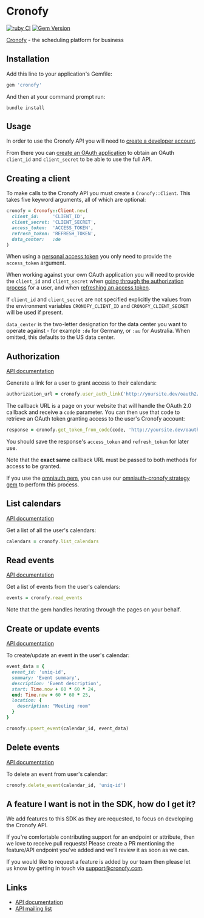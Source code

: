 # Cronofy

[![ruby CI](https://github.com/cronofy/cronofy-ruby/actions/workflows/ci.yml/badge.svg)](https://github.com/cronofy/cronofy-ruby/actions/workflows/ci.yml)
[![Gem Version](https://badge.fury.io/rb/cronofy.svg)](http://badge.fury.io/rb/cronofy)

[Cronofy](https://www.cronofy.com) - the scheduling platform for business

## Installation

Add this line to your application's Gemfile:

```ruby
gem 'cronofy'
```

And then at your command prompt run:

```
bundle install
```

## Usage

In order to use the Cronofy API you will need to [create a developer account](https://app.cronofy.com/sign_up/new).

From there you can [create an OAuth application](https://app.cronofy.com/oauth/applications/new)
to obtain an OAuth `client_id` and `client_secret` to be able to use the full API.

## Creating a client

To make calls to the Cronofy API you must create a `Cronofy::Client`. This takes
five keyword arguments, all of which are optional:

```ruby
cronofy = Cronofy::Client.new(
  client_id:     'CLIENT_ID',
  client_secret: 'CLIENT_SECRET',
  access_token:  'ACCESS_TOKEN',
  refresh_token: 'REFRESH_TOKEN',
  data_center:   :de
)
```

When using a [personal access token](https://app.cronofy.com/oauth/applications/5447ae289bd94726da00000f/tokens)
you only need to provide the `access_token` argument.

When working against your own OAuth application you will need to provide the
`client_id` and `client_secret` when [going through the authorization process](https://www.cronofy.com/developers/api/#authorization)
for a user, and when [refreshing an access token](https://www.cronofy.com/developers/api/#token-refresh).

If `client_id` and `client_secret` are not specified explicitly the values from
the environment variables `CRONOFY_CLIENT_ID` and `CRONOFY_CLIENT_SECRET` will
be used if present.

`data_center` is the two-letter designation for the data center you want to operate against - for example `:de` for Germany, or `:au` for Australia. When omitted, this defaults to the US data center.

## Authorization

[API documentation](https://www.cronofy.com/developers/api/#authorization)

Generate a link for a user to grant access to their calendars:

```ruby
authorization_url = cronofy.user_auth_link('http://yoursite.dev/oauth2/callback')
```

The callback URL is a page on your website that will handle the OAuth 2.0
callback and receive a `code` parameter. You can then use that code to retrieve
an OAuth token granting access to the user's Cronofy account:

```ruby
response = cronofy.get_token_from_code(code, 'http://yoursite.dev/oauth2/callback')
```

You should save the response's `access_token` and `refresh_token` for later use.

Note that the **exact same** callback URL must be passed to both methods for
access to be granted.

If you use the [omniauth gem](https://rubygems.org/gems/omniauth), you can use
our [omniauth-cronofy strategy gem](https://rubygems.org/gems/omniauth-cronofy)
to perform this process.

## List calendars

[API documentation](https://www.cronofy.com/developers/api/#calendars)

Get a list of all the user's calendars:

```ruby
calendars = cronofy.list_calendars
```

## Read events

[API documentation](https://www.cronofy.com/developers/api/#read-events)

Get a list of events from the user's calendars:

```ruby
events = cronofy.read_events
```

Note that the gem handles iterating through the pages on your behalf.

## Create or update events

[API documentation](https://www.cronofy.com/developers/api/#upsert-event)

To create/update an event in the user's calendar:

```ruby
event_data = {
  event_id: 'uniq-id',
  summary: 'Event summary',
  description: 'Event description',
  start: Time.now + 60 * 60 * 24,
  end: Time.now + 60 * 60 * 25,
  location: {
    description: "Meeting room"
  }
}

cronofy.upsert_event(calendar_id, event_data)
```

## Delete events

[API documentation](https://www.cronofy.com/developers/api/#delete-event)

To delete an event from user's calendar:

```ruby
cronofy.delete_event(calendar_id, 'uniq-id')
```

## A feature I want is not in the SDK, how do I get it?

We add features to this SDK as they are requested, to focus on developing the Cronofy API.

If you're comfortable contributing support for an endpoint or attribute, then we love to receive pull requests!
Please create a PR mentioning the feature/API endpoint you’ve added and we’ll review it as soon as we can.

If you would like to request a feature is added by our team then please let us know by getting in touch via [support@cronofy.com](mailto:support@cronofy.com).

## Links

 * [API documentation](https://www.cronofy.com/developers/api)
 * [API mailing list](https://groups.google.com/d/forum/cronofy-api)

